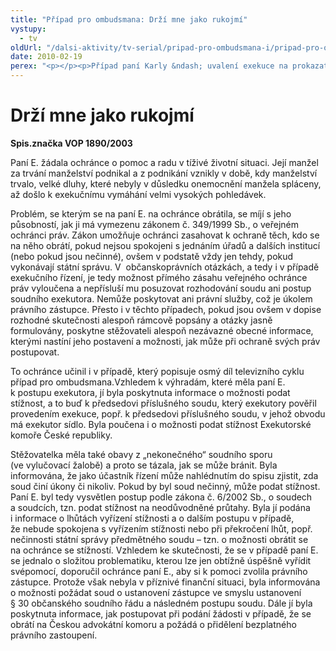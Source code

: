 ```yaml
---
title: "Případ pro ombudsmana: Drží mne jako rukojmí"
vystupy:
  - tv
oldUrl: "/dalsi-aktivity/tv-serial/pripad-pro-ombudsmana-i/pripad-pro-ombudsmana-drzi-mne-jako-rukojmi/"
date: 2010-02-19
perex: "<p></p><p>Případ paní Karly &ndash; uvalení exekuce na prokazatelně její majetek jako kompenzace dluhů způsobených manželem. Ačkoliv nespadal do působnosti veřejného ochránce práv, protože ombudsman nemá právo zasahovat do rozhodovací činnosti soudů, je kauza příkladem snahy Kanceláře VOP poskytnout stěžovatelce alespoň právní radu. V tomto lidsky křehkém příběhu i tento druh pomoci znamenal velmi mnoho.</p>"
---
```


<!-- imported from the old website -->

<h1>Drží mne jako rukojmí</h1><p><b>Spis.značka VOP 1890/2003</b></p><p>Paní E. žádala ochránce o pomoc a radu v tíživé životní situaci. Její manžel za trvání manželství podnikal a z podnikání vznikly v době, kdy manželství trvalo, velké dluhy, které nebyly v důsledku onemocnění manžela spláceny, až došlo k exekučnímu vymáhání velmi vysokých pohledávek.</p><p>Problém, se kterým se na paní E. na ochránce obrátila, se míjí s jeho působností, jak ji má vymezenu zákonem č. 349/1999 Sb., o veřejném ochránci práv. Zákon umožňuje ochránci zasahovat k ochraně těch, kdo se na něho obrátí, pokud nejsou spokojeni s jednáním úřadů a dalších institucí (nebo pokud jsou nečinné), ovšem v podstatě vždy jen tehdy, pokud vykonávají státní správu. V  občanskoprávních otázkách, a tedy i v případě exekučního řízení, je tedy možnost přímého zásahu veřejného ochránce práv vyloučena a nepřísluší mu posuzovat rozhodování soudu ani postup soudního exekutora. Nemůže poskytovat ani právní služby, což je úkolem právního zástupce. Přesto i v těchto případech, pokud jsou ovšem v dopise rozhodné skutečnosti alespoň rámcově popsány a otázky jasně formulovány, poskytne stěžovateli alespoň nezávazné obecné informace, kterými nastíní jeho postavení a možnosti, jak může při ochraně svých práv postupovat.</p><p>To ochránce učinil i v případě, který popisuje osmý díl televizního cyklu případ pro ombudsmana.Vzhledem k výhradám, které měla paní E. k postupu exekutora, jí byla poskytnuta informace o možnosti podat stížnost, a to buď k předsedovi příslušného soudu, který exekutory pověřil provedením exekuce, popř. k předsedovi příslušného soudu, v jehož obvodu má exekutor sídlo. Byla poučena i o možnosti podat stížnost Exekutorské komoře České republiky.</p><p>Stěžovatelka měla také obavy z „nekonečného“ soudního sporu (ve vylučovací žalobě) a proto se tázala, jak se může bránit. Byla informována, že jako účastník řízení může nahlédnutím do spisu zjistit, zda soud činí úkony či nikoliv. Pokud by byl soud nečinný, může podat stížnost. Paní E. byl tedy vysvětlen postup podle zákona č. 6/2002 Sb., o soudech a soudcích, tzn. podat stížnost na neodůvodněné průtahy. Byla jí podána i informace o lhůtách vyřízení stížnosti a o dalším postupu v případě, že nebude spokojena s vyřízením stížnosti nebo při překročení lhůt, popř. nečinnosti státní správy předmětného soudu &ndash; tzn. o možnosti obrátit se na ochránce se stížností. Vzhledem ke skutečnosti, že se v případě paní E. se jednalo o složitou problematiku, kterou lze jen obtížně úspěšně vyřídit svépomocí, doporučil ochránce paní E., aby si k pomoci zvolila právního zástupce. Protože však nebyla v příznivé finanční situaci, byla informována o možnosti požádat soud o ustanovení zástupce ve smyslu ustanovení § 30 občanského soudního řádu a následném postupu soudu. Dále jí byla poskytnuta informace, jak postupovat při podání žádosti v případě, že se obrátí na Českou advokátní komoru a požádá o přidělení bezplatného právního zastoupení. </p>
